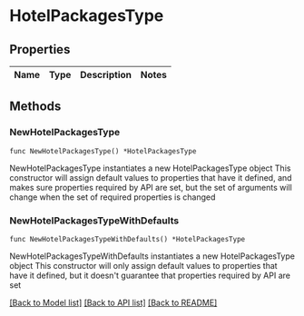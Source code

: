 # HotelPackagesType

## Properties

Name | Type | Description | Notes
------------ | ------------- | ------------- | -------------

## Methods

### NewHotelPackagesType

`func NewHotelPackagesType() *HotelPackagesType`

NewHotelPackagesType instantiates a new HotelPackagesType object
This constructor will assign default values to properties that have it defined,
and makes sure properties required by API are set, but the set of arguments
will change when the set of required properties is changed

### NewHotelPackagesTypeWithDefaults

`func NewHotelPackagesTypeWithDefaults() *HotelPackagesType`

NewHotelPackagesTypeWithDefaults instantiates a new HotelPackagesType object
This constructor will only assign default values to properties that have it defined,
but it doesn't guarantee that properties required by API are set


[[Back to Model list]](../README.md#documentation-for-models) [[Back to API list]](../README.md#documentation-for-api-endpoints) [[Back to README]](../README.md)


